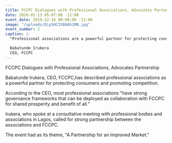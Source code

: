```yaml
---
title: FCCPC Dialogues with Professional Associations, Advocates Partnership.
date: 2020-01-13 05:07:00 -11:00
event_date: 2019-12-16 00:00:00 -11:00
image: "/uploads/ELpSHCIX0AAh1MB.jpg"
event_number: 2
caption: |-
  "Professional associations are a powerful partner for protecting consumers and promoting competition. Most have strong governance frameworks that can be deployed as collaboration with FCCPC for shared prosperity & benefit of all."

  Babatunde Irukera
  CEO, FCCPC
---
```


FCCPC Dialogues with Professional Associations, Advocates Partnership 

Babatunde Irukera, CEO, FCCPC,has described professional associations as a powerful partner for protecting consumers and promoting competition. 

According to the CEO, most professional associations "have strong governance frameworks that can be deployed as collaboration with FCCPC for shared prosperity and benefit of all."

Irukera, who spoke at a consultative meeting with professional bodies and associations in Lagos, called for strong partnership between the associations and FCCPC.

The event had as its theme, "A Partnership for an Improved Market."